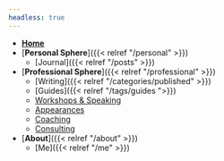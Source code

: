 ```yaml
---
headless: true
---
```

- [**Home**](/)
- [**Personal Sphere**]({{< relref "/personal" >}})
  - [Journal]({{< relref "/posts" >}})
- [**Professional Sphere**]({{< relref "/professional" >}})
  - [Writing]({{< relref "/categories/published" >}})
  - [Guides]({{< relref "/tags/guides ">}})
  - [Workshops & Speaking](/workshops)
  - [Appearances](/appearances)
  - [Coaching](/niceweather)
  - [Consulting](/consulting)
- [**About**]({{< relref "/about" >}})
  - [Me]({{< relref "/me" >}})


<!-- - [Table of Contents]({{< relref "/docs/example/table-of-contents" >}})
  - [With ToC]({{< relref "/docs/example/table-of-contents/with-toc" >}})
  - [Without ToC]({{< relref "/docs/example/table-of-contents/without-toc" >}})
- [Collapsed]({{< relref "/docs/example/collapsed" >}})
  - [3rd]({{< relref "/docs/example/collapsed/3rd-level" >}})
    - [4th]({{< relref "/docs/example/collapsed/3rd-level/4th-level" >}}) -->
